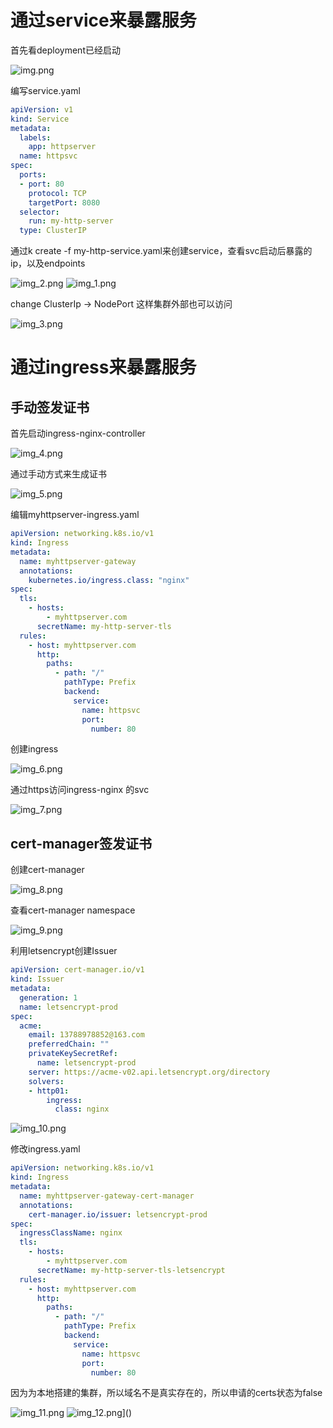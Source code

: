 # 通过service来暴露服务
首先看deployment已经启动

![img.png](screenshots-homework2/img.png)

编写service.yaml
```yaml
apiVersion: v1
kind: Service
metadata:  
  labels:    
    app: httpserver  
  name: httpsvc
spec:  
  ports:    
  - port: 80      
    protocol: TCP      
    targetPort: 8080  
  selector:    
    run: my-http-server
  type: ClusterIP
```
通过k create -f my-http-service.yaml来创建service，查看svc启动后暴露的ip，以及endpoints

![img_2.png](screenshots-homework2/img_2.png)
![img_1.png](screenshots-homework2/img_1.png)

change ClusterIp -> NodePort
这样集群外部也可以访问

![img_3.png](screenshots-homework2/img_3.png)

# 通过ingress来暴露服务
## 手动签发证书
首先启动ingress-nginx-controller

![img_4.png](screenshots-homework2/img_4.png)

通过手动方式来生成证书

![img_5.png](screenshots-homework2/img_5.png)

编辑myhttpserver-ingress.yaml

```yaml
apiVersion: networking.k8s.io/v1
kind: Ingress
metadata:
  name: myhttpserver-gateway
  annotations:
    kubernetes.io/ingress.class: "nginx"
spec:
  tls:
    - hosts:
        - myhttpserver.com
      secretName: my-http-server-tls
  rules:
    - host: myhttpserver.com
      http:
        paths:
          - path: "/"
            pathType: Prefix
            backend:
              service:
                name: httpsvc
                port:
                  number: 80
```

创建ingress

![img_6.png](screenshots-homework2/img_6.png)

通过https访问ingress-nginx 的svc

![img_7.png](screenshots-homework2/img_7.png)

## cert-manager签发证书
创建cert-manager

![img_8.png](screenshots-homework2/img_8.png)

查看cert-manager namespace

![img_9.png](screenshots-homework2/img_9.png)

利用letsencrypt创建Issuer
```yaml
apiVersion: cert-manager.io/v1
kind: Issuer
metadata:  
  generation: 1  
  name: letsencrypt-prod
spec:  
  acme:    
    email: 13788978852@163.com    
    preferredChain: ""    
    privateKeySecretRef:      
      name: letsencrypt-prod    
    server: https://acme-v02.api.letsencrypt.org/directory    
    solvers:    
    - http01:        
        ingress:          
          class: nginx
```

![img_10.png](screenshots-homework2/img_10.png)

修改ingress.yaml
```yaml
apiVersion: networking.k8s.io/v1
kind: Ingress
metadata:
  name: myhttpserver-gateway-cert-manager
  annotations:
    cert-manager.io/issuer: letsencrypt-prod
spec:
  ingressClassName: nginx
  tls:
    - hosts:
        - myhttpserver.com
      secretName: my-http-server-tls-letsencrypt
  rules:
    - host: myhttpserver.com
      http:
        paths:
          - path: "/"
            pathType: Prefix
            backend:
              service:
                name: httpsvc
                port:
                  number: 80
```
因为为本地搭建的集群，所以域名不是真实存在的，所以申请的certs状态为false

![img_11.png](screenshots-homework2/img_11.png)
![img_12.png](screenshots-homework2/img_12.png)]()